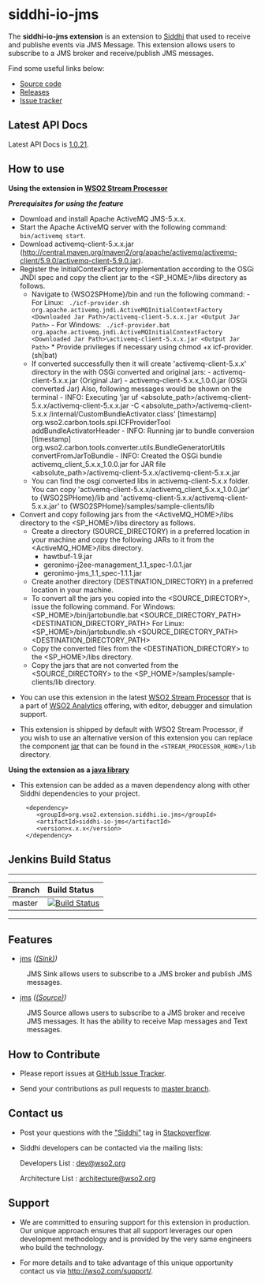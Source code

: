 siddhi-io-jms
======================================

The **siddhi-io-jms extension** is an extension to <a target="_blank" href="https://wso2.github.io/siddhi">Siddhi</a> that used to receive and publishe events via JMS Message. This extension allows users to subscribe to a JMS broker and receive/publish JMS messages.

Find some useful links below:

* <a target="_blank" href="https://github.com/wso2-extensions/siddhi-io-jms">Source code</a>
* <a target="_blank" href="https://github.com/wso2-extensions/siddhi-io-jms/releases">Releases</a>
* <a target="_blank" href="https://github.com/wso2-extensions/siddhi-io-jms/issues">Issue tracker</a>

## Latest API Docs 

Latest API Docs is <a target="_blank" href="https://wso2-extensions.github.io/siddhi-io-jms/api/1.0.21">1.0.21</a>.

## How to use 

**Using the extension in <a target="_blank" href="https://github.com/wso2/product-sp">WSO2 Stream Processor</a>**

***Prerequisites for using the feature***
 - Download and install Apache ActiveMQ JMS-5.x.x.
 - Start the Apache ActiveMQ server with the following command: `bin/activemq start`.
 - Download activemq-client-5.x.x.jar (http://central.maven.org/maven2/org/apache/activemq/activemq-client/5.9.0/activemq-client-5.9.0.jar).
 - Register the InitialContextFactory implementation according to the OSGi JNDI spec and copy the client jar to the <SP_HOME>/libs directory as follows. 
   - Navigate to {WSO2SPHome}/bin and run the following command:
                   - For Linux:
                        ` ./icf-provider.sh org.apache.activemq.jndi.ActiveMQInitialContextFactory <Downloaded Jar Path>/activemq-client-5.x.x.jar <Output Jar Path>`
                   - For Windows:
                        ` ./icf-provider.bat org.apache.activemq.jndi.ActiveMQInitialContextFactory <Downloaded Jar Path>\activemq-client-5.x.x.jar <Output Jar Path>`
                 * Provide privileges if necessary using chmod +x icf-provider.(sh|bat)
   - If converted successfully then it will create 'activemq-client-5.x.x' directory in the <Output Jar Path> with OSGi converted and original jars:
                   - activemq-client-5.x.x.jar (Original Jar)
                   - activemq-client-5.x.x_1.0.0.jar (OSGi converted Jar)
                Also, following messages would be shown on the terminal
         	      - INFO: Executing 'jar uf <absolute_path>/activemq-client-5.x.x/activemq-client-5.x.x.jar -C <absolute_path>/activemq-client-5.x.x /internal/CustomBundleActivator.class'
                          [timestamp] org.wso2.carbon.tools.spi.ICFProviderTool addBundleActivatorHeader
                   - INFO: Running jar to bundle conversion [timestamp] org.wso2.carbon.tools.converter.utils.BundleGeneratorUtils convertFromJarToBundle
                   - INFO: Created the OSGi bundle activemq_client_5.x.x_1.0.0.jar for JAR file <absolute_path>/activemq-client-5.x.x/activemq-client-5.x.x.jar
   - You can find the osgi converted libs in activemq-client-5.x.x folder. You can copy 'activemq-client-5.x.x/activemq_client_5.x.x_1.0.0.jar' to {WSO2SPHome}/lib
         	   and 'activemq-client-5.x.x/activemq-client-5.x.x.jar' to {WSO2SPHome}/samples/sample-clients/lib
 - Convert and copy following jars from the <ActiveMQ_HOME>/libs directory to the <SP_HOME>/libs directory as follows.
   - Create a directory (SOURCE_DIRECTORY) in a preferred location in your machine and copy the following JARs to it from the
   <ActiveMQ_HOME>/libs directory.
     - hawtbuf-1.9.jar
     - geronimo-j2ee-management_1.1_spec-1.0.1.jar
     - geronimo-jms_1.1_spec-1.1.1.jar
   - Create another directory (DESTINATION_DIRECTORY) in a preferred location in your machine.
   - To convert all the jars you copied into the <SOURCE_DIRECTORY>, issue the following command.
     For Windows: <SP_HOME>/bin/jartobundle.bat <SOURCE_DIRECTORY_PATH> <DESTINATION_DIRECTORY_PATH>
     For Linux: <SP_HOME>/bin/jartobundle.sh <SOURCE_DIRECTORY_PATH> <DESTINATION_DIRECTORY_PATH>
   - Copy the converted files from the <DESTINATION_DIRECTORY> to the <SP_HOME>/libs directory.
   - Copy the jars that are not converted from the <SOURCE_DIRECTORY> to the <SP_HOME>/samples/sample-clients/lib directory.

* You can use this extension in the latest <a target="_blank" href="https://github.com/wso2/product-sp/releases">WSO2 Stream Processor</a> that is a part of <a target="_blank" href="http://wso2.com/analytics?utm_source=gitanalytics&utm_campaign=gitanalytics_Jul17">WSO2 Analytics</a> offering, with editor, debugger and simulation support. 

* This extension is shipped by default with WSO2 Stream Processor, if you wish to use an alternative version of this extension you can replace the component <a target="_blank" href="https://github.com/wso2-extensions/siddhi-io-jms/releases">jar</a> that can be found in the `<STREAM_PROCESSOR_HOME>/lib` directory.

**Using the extension as a <a target="_blank" href="https://wso2.github.io/siddhi/documentation/running-as-a-java-library">java library</a>**

* This extension can be added as a maven dependency along with other Siddhi dependencies to your project.

```
     <dependency>
        <groupId>org.wso2.extension.siddhi.io.jms</groupId>
        <artifactId>siddhi-io-jms</artifactId>
        <version>x.x.x</version>
     </dependency>
```

## Jenkins Build Status

---

|  Branch | Build Status |
| :------ |:------------ | 
| master  | [![Build Status](https://wso2.org/jenkins/job/siddhi/job/siddhi-io-jms/badge/icon)](https://wso2.org/jenkins/job/siddhi/job/siddhi-io-jms/) |

---

## Features

* <a target="_blank" href="https://wso2-extensions.github.io/siddhi-io-jms/api/1.0.21/#jms-sink">jms</a> *(<a target="_blank" href="https://wso2.github.io/siddhi/documentation/siddhi-4.0/#sink">(Sink)</a>)*<br><div style="padding-left: 1em;"><p>JMS Sink allows users to subscribe to a JMS broker and publish JMS messages.</p></div>
* <a target="_blank" href="https://wso2-extensions.github.io/siddhi-io-jms/api/1.0.21/#jms-source">jms</a> *(<a target="_blank" href="https://wso2.github.io/siddhi/documentation/siddhi-4.0/#source">(Source)</a>)*<br><div style="padding-left: 1em;"><p>JMS Source allows users to subscribe to a JMS broker and receive JMS messages. It has the ability to receive Map messages and Text messages.</p></div>

## How to Contribute
 
  * Please report issues at <a target="_blank" href="https://github.com/wso2-extensions/siddhi-io-jms/issues">GitHub Issue Tracker</a>.
  
  * Send your contributions as pull requests to <a target="_blank" href="https://github.com/wso2-extensions/siddhi-io-jms/tree/master">master branch</a>. 
 
## Contact us 

 * Post your questions with the <a target="_blank" href="http://stackoverflow.com/search?q=siddhi">"Siddhi"</a> tag in <a target="_blank" href="http://stackoverflow.com/search?q=siddhi">Stackoverflow</a>. 
 
 * Siddhi developers can be contacted via the mailing lists:
 
    Developers List   : [dev@wso2.org](mailto:dev@wso2.org)
    
    Architecture List : [architecture@wso2.org](mailto:architecture@wso2.org)
 
## Support 

* We are committed to ensuring support for this extension in production. Our unique approach ensures that all support leverages our open development methodology and is provided by the very same engineers who build the technology. 

* For more details and to take advantage of this unique opportunity contact us via <a target="_blank" href="http://wso2.com/support?utm_source=gitanalytics&utm_campaign=gitanalytics_Jul17">http://wso2.com/support/</a>. 
